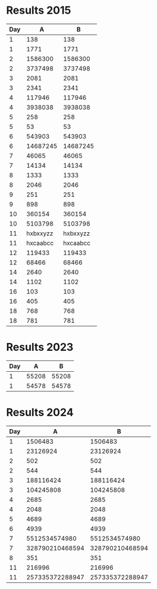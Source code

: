 # Results 2015
|Day|A|B|
|---|-|-|
|1|138|138|
|1|1771|1771|
|2|1586300|1586300|
|2|3737498|3737498|
|3|2081|2081|
|3|2341|2341|
|4|117946|117946|
|4|3938038|3938038|
|5|258|258|
|5|53|53|
|6|543903|543903|
|6|14687245|14687245|
|7|46065|46065|
|7|14134|14134|
|8|1333|1333|
|8|2046|2046|
|9|251|251|
|9|898|898|
|10|360154|360154|
|10|5103798|5103798|
|11|hxbxxyzz|hxbxxyzz|
|11|hxcaabcc|hxcaabcc|
|12|119433|119433|
|12|68466|68466|
|14|2640|2640|
|14|1102|1102|
|16|103|103|
|16|405|405|
|18|768|768|
|18|781|781|
# Results 2023
|Day|A|B|
|---|-|-|
|1|55208|55208|
|1|54578|54578|
# Results 2024
|Day|A|B|
|---|-|-|
|1|1506483|1506483|
|1|23126924|23126924|
|2|502|502|
|2|544|544|
|3|188116424|188116424|
|3|104245808|104245808|
|4|2685|2685|
|4|2048|2048|
|5|4689|4689|
|6|4939|4939|
|7|5512534574980|5512534574980|
|7|328790210468594|328790210468594|
|8|351|351|
|11|216996|216996|
|11|257335372288947|257335372288947|
